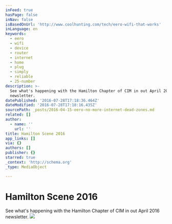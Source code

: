 ```yaml
---
inFeed: true
hasPage: false
inNav: false
isBasedOnUrl: 'http://www.coolhunting.com/tech/eero-wifi-that-works'
inLanguage: en
keywords:
  - eero
  - wifi
  - device
  - router
  - internet
  - home
  - plug
  - simply
  - reliable
  - 25-number
description: >-
  See what's happening with the Hamilton Chapter of CIM in out April 2016
  newsletter.
datePublished: '2016-07-28T17:18:36.464Z'
dateModified: '2016-07-28T17:18:16.435Z'
sourcePath: _posts/2016-04-15-eero-no-more-internet-dead-zones.md
related: []
author:
  - name: ''
    url: ''
title: Hamilton Scene 2016
app_links: []
via: {}
authors: []
publisher: {}
starred: true
_context: 'http://schema.org'
_type: MediaObject

---
```

# Hamilton Scene 2016

See what's happening with the Hamilton Chapter of CIM in out April 2016 newsletter.
![](https://the-grid-user-content.s3-us-west-2.amazonaws.com/394a2528-0ca7-47a8-85b7-c0cbff7898be.png)